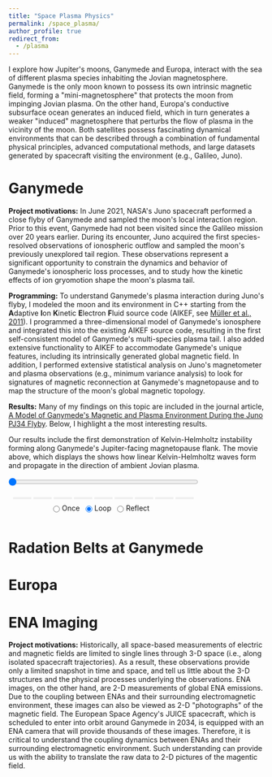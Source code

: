 ```yaml
---
title: "Space Plasma Physics"
permalink: /space_plasma/
author_profile: true
redirect_from:
  - /plasma
---
```


I explore how Jupiter's moons, Ganymede and Europa, interact with the sea of different plasma species inhabiting the Jovian magnetosphere. Ganymede is the only moon known to possess its own intrinsic magnetic field, forming a "mini-magnetosphere" that protects the moon from impinging Jovian plasma. On the other hand, Europa's conductive subsurface ocean generates an induced field, which in turn generates a weaker "induced" magnetosphere that perturbs the flow of plasma in the vicinity of the moon. Both satellites possess fascinating dynamical environments that can be described through a combination of fundamental physical principles, advanced computational methods, and large datasets generated by spacecraft visiting the environment (e.g., Galileo, Juno).

Ganymede
======
**Project motivations:** In June 2021, NASA's Juno spacecraft performed a close flyby of Ganymede and sampled the moon's local interaction region. Prior to this event, Ganymede had not been visited since the Galileo mission over 20 years earlier. During its encounter, Juno acquired the first species-resolved observations of ionospheric outflow and sampled the moon's previously unexplored tail region. These observations represent a significant opportunity to constrain the dynamics and behavior of Ganymede's ionospheric loss processes, and to study how the kinetic effects of ion gryomotion shape the moon's plasma tail.

**Programming:** To understand Ganymede's plasma interaction during Juno's flyby, I modeled the moon and its environment in C++ starting from the **A**daptive **I**on **K**inetic **E**lectron **F**luid source code (AIKEF, see [Müller et al., 2011](https://www.sciencedirect.com/science/article/pii/S0010465510005266)). I programmed a three-dimensional model of Ganymede's ionosphere and integrated this into the existing AIKEF source code, resulting in the first self-consistent model of Ganymede's multi-species plasma tail. I also added extensive functionality to AIKEF to accommodate Ganymede's unique features, including its intrinsically generated global magnetic field. In addition, I performed extensive statistical analysis on Juno's magnetometer and plasma observations (e.g., minimum variance analysis) to look for signatures of magnetic reconnection at Ganymede's magnetopause and to map the structure of the moon's global magnetic topology.

**Results:** Many of my findings on this topic are included in the journal article, [A Model of Ganymede's Magnetic and Plasma Environment During the Juno PJ34 Flyby](https://agupubs.onlinelibrary.wiley.com/doi/full/10.1029/2023JA032113). Below, I highlight a the most interesting results. 

Our results include the first demonstration of Kelvin-Helmholtz instability forming along Ganymede's Jupiter-facing magnetopause flank. The movie above, which displays the  shows how linear Kelvin-Helmholtz waves form and propagate in the direction of ambient Jovian plasma. 

<link rel="stylesheet"
href="https://maxcdn.bootstrapcdn.com/font-awesome/4.4.0/css/font-awesome.min.css">

<style>
.animation {
    display: inline-block;
    text-align: center;
}
input[type=range].anim-slider {
    width: 374px;
    margin-left: auto;
    margin-right: auto;
}
.anim-buttons {
    margin: 8px 0px;
}
.anim-buttons button {
    padding: 0;
    width: 36px;
}
.anim-state label {
    margin-right: 8px;
}
.anim-state input {
    margin: 0;
    vertical-align: middle;
}
</style>

<div class="animation">
  <img id="_anim_imgfa36777bc3a2452f97f38f5050d9f389">
  <div class="anim-controls">
    <input id="_anim_sliderfa36777bc3a2452f97f38f5050d9f389" type="range" class="anim-slider"
           name="points" min="0" max="1" step="1" value="0"
           oninput="animfa36777bc3a2452f97f38f5050d9f389.set_frame(parseInt(this.value));">
    <div class="anim-buttons">
      <button title="Decrease speed" aria-label="Decrease speed" onclick="animfa36777bc3a2452f97f38f5050d9f389.slower()">
          <i class="fa fa-minus"></i></button>
      <button title="First frame" aria-label="First frame" onclick="animfa36777bc3a2452f97f38f5050d9f389.first_frame()">
        <i class="fa fa-fast-backward"></i></button>
      <button title="Previous frame" aria-label="Previous frame" onclick="animfa36777bc3a2452f97f38f5050d9f389.previous_frame()">
          <i class="fa fa-step-backward"></i></button>
      <button title="Play backwards" aria-label="Play backwards" onclick="animfa36777bc3a2452f97f38f5050d9f389.reverse_animation()">
          <i class="fa fa-play fa-flip-horizontal"></i></button>
      <button title="Pause" aria-label="Pause" onclick="animfa36777bc3a2452f97f38f5050d9f389.pause_animation()">
          <i class="fa fa-pause"></i></button>
      <button title="Play" aria-label="Play" onclick="animfa36777bc3a2452f97f38f5050d9f389.play_animation()">
          <i class="fa fa-play"></i></button>
      <button title="Next frame" aria-label="Next frame" onclick="animfa36777bc3a2452f97f38f5050d9f389.next_frame()">
          <i class="fa fa-step-forward"></i></button>
      <button title="Last frame" aria-label="Last frame" onclick="animfa36777bc3a2452f97f38f5050d9f389.last_frame()">
          <i class="fa fa-fast-forward"></i></button>
      <button title="Increase speed" aria-label="Increase speed" onclick="animfa36777bc3a2452f97f38f5050d9f389.faster()">
          <i class="fa fa-plus"></i></button>
    </div>
    <form title="Repetition mode" aria-label="Repetition mode" action="#n" name="_anim_loop_selectfa36777bc3a2452f97f38f5050d9f389"
          class="anim-state">
      <input type="radio" name="state" value="once" id="_anim_radio1_fa36777bc3a2452f97f38f5050d9f389"
             >
      <label for="_anim_radio1_fa36777bc3a2452f97f38f5050d9f389">Once</label>
      <input type="radio" name="state" value="loop" id="_anim_radio2_fa36777bc3a2452f97f38f5050d9f389"
             checked>
      <label for="_anim_radio2_fa36777bc3a2452f97f38f5050d9f389">Loop</label>
      <input type="radio" name="state" value="reflect" id="_anim_radio3_fa36777bc3a2452f97f38f5050d9f389"
             >
      <label for="_anim_radio3_fa36777bc3a2452f97f38f5050d9f389">Reflect</label>
    </form>
  </div>
</div>

<script language="javascript">
  function isInternetExplorer() {
    ua = navigator.userAgent;
    /* MSIE used to detect old browsers and Trident used to newer ones*/
    return ua.indexOf("MSIE ") > -1 || ua.indexOf("Trident/") > -1;
  }

  /* Define the Animation class */
  function Animation(frames, img_id, slider_id, interval, loop_select_id){
    this.img_id = img_id;
    this.slider_id = slider_id;
    this.loop_select_id = loop_select_id;
    this.interval = interval;
    this.current_frame = 0;
    this.direction = 0;
    this.timer = null;
    this.frames = new Array(frames.length);

    for (var i=0; i<frames.length; i++)
    {
     this.frames[i] = new Image();
     this.frames[i].src = frames[i];
    }
    var slider = document.getElementById(this.slider_id);
    slider.max = this.frames.length - 1;
    if (isInternetExplorer()) {
        // switch from oninput to onchange because IE <= 11 does not conform
        // with W3C specification. It ignores oninput and onchange behaves
        // like oninput. In contrast, Microsoft Edge behaves correctly.
        slider.setAttribute('onchange', slider.getAttribute('oninput'));
        slider.setAttribute('oninput', null);
    }
    this.set_frame(this.current_frame);
  }

  Animation.prototype.get_loop_state = function(){
    var button_group = document[this.loop_select_id].state;
    for (var i = 0; i < button_group.length; i++) {
        var button = button_group[i];
        if (button.checked) {
            return button.value;
        }
    }
    return undefined;
  }

  Animation.prototype.set_frame = function(frame){
    this.current_frame = frame;
    document.getElementById(this.img_id).src =
            this.frames[this.current_frame].src;
    document.getElementById(this.slider_id).value = this.current_frame;
  }

  Animation.prototype.next_frame = function()
  {
    this.set_frame(Math.min(this.frames.length - 1, this.current_frame + 1));
  }

  Animation.prototype.previous_frame = function()
  {
    this.set_frame(Math.max(0, this.current_frame - 1));
  }

  Animation.prototype.first_frame = function()
  {
    this.set_frame(0);
  }

  Animation.prototype.last_frame = function()
  {
    this.set_frame(this.frames.length - 1);
  }

  Animation.prototype.slower = function()
  {
    this.interval /= 0.7;
    if(this.direction > 0){this.play_animation();}
    else if(this.direction < 0){this.reverse_animation();}
  }

  Animation.prototype.faster = function()
  {
    this.interval *= 0.7;
    if(this.direction > 0){this.play_animation();}
    else if(this.direction < 0){this.reverse_animation();}
  }

  Animation.prototype.anim_step_forward = function()
  {
    this.current_frame += 1;
    if(this.current_frame < this.frames.length){
      this.set_frame(this.current_frame);
    }else{
      var loop_state = this.get_loop_state();
      if(loop_state == "loop"){
        this.first_frame();
      }else if(loop_state == "reflect"){
        this.last_frame();
        this.reverse_animation();
      }else{
        this.pause_animation();
        this.last_frame();
      }
    }
  }

  Animation.prototype.anim_step_reverse = function()
  {
    this.current_frame -= 1;
    if(this.current_frame >= 0){
      this.set_frame(this.current_frame);
    }else{
      var loop_state = this.get_loop_state();
      if(loop_state == "loop"){
        this.last_frame();
      }else if(loop_state == "reflect"){
        this.first_frame();
        this.play_animation();
      }else{
        this.pause_animation();
        this.first_frame();
      }
    }
  }

  Animation.prototype.pause_animation = function()
  {
    this.direction = 0;
    if (this.timer){
      clearInterval(this.timer);
      this.timer = null;
    }
  }

  Animation.prototype.play_animation = function()
  {
    this.pause_animation();
    this.direction = 1;
    var t = this;
    if (!this.timer) this.timer = setInterval(function() {
        t.anim_step_forward();
    }, this.interval);
  }

  Animation.prototype.reverse_animation = function()
  {
    this.pause_animation();
    this.direction = -1;
    var t = this;
    if (!this.timer) this.timer = setInterval(function() {
        t.anim_step_reverse();
    }, this.interval);
  }
</script>

<script language="javascript">
  /* Instantiate the Animation class. */
  /* The IDs given should match those used in the template above. */
  (function() {
    var img_id = "_anim_imgfa36777bc3a2452f97f38f5050d9f389";
    var slider_id = "_anim_sliderfa36777bc3a2452f97f38f5050d9f389";
    var loop_select_id = "_anim_loop_selectfa36777bc3a2452f97f38f5050d9f389";
    var frames = new Array(103);
    
  for (var i=0; i<103; i++){
    frames[i] = "../files/khi_anim/frame" + ("0000000" + i).slice(-7) +
                ".png";
  }


    /* set a timeout to make sure all the above elements are created before
       the object is initialized. */
    setTimeout(function() {
        animfa36777bc3a2452f97f38f5050d9f389 = new Animation(frames, img_id, slider_id, 200.0,
                                 loop_select_id);
    }, 0);
  })()
</script>

Radation Belts at Ganymede
======


Europa
======



ENA Imaging
======
**Project motivations:** Historically, all space-based measurements of electric and magnetic fields are limited to single lines through 3-D space (i.e., along isolated spacecraft trajectories). As a result, these observations provide only a limited snapshot in time and space, and tell us little about the 3-D structures and the physical processes underlying the observations. ENA images, on the other hand, are 2-D measurements of global ENA emissions. Due to the coupling between ENAs and their surrounding electromagnetic environment, these images can also be viewed as 2-D "photographs" of the magnetic field. The European Space Agency's JUICE spacecraft, which is scheduled to enter into orbit around Ganymede in 2034, is equipped with an ENA camera that will provide thousands of these images. Therefore, it is critical to understand the coupling dynamics between ENAs and their surrounding electromagnetic environment. Such understanding can provide us with the ability to translate the raw data to 2-D pictures of the magentic field.


